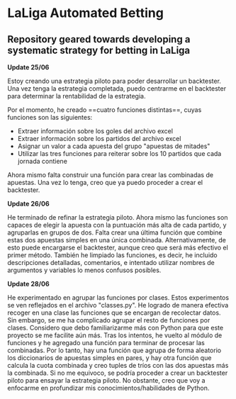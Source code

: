 # LaLiga Automated Betting
## Repository geared towards developing a systematic strategy for betting in LaLiga

**Update 25/06**

Estoy creando una estrategia piloto para poder desarrollar un backtester. Una vez tenga la estrategia completada, puedo centrarme en el backtester para determinar la rentabilidad de la estrategia. 

Por el momento, he creado ==cuatro funciones distintas==, cuyas funciones son las siguientes:
- Extraer información sobre los goles del archivo excel
- Extraer información sobre los partidos del archivo excel
- Asignar un valor a cada apuesta del grupo "apuestas de mitades"
- Utilizar las tres funciones para reiterar sobre los 10 partidos que cada jornada contiene

Ahora mismo falta construir una función para crear las combinadas de apuestas. Una vez lo tenga, creo que ya puedo proceder a crear el backtester.

**Update 26/06**

He terminado de refinar la estrategia piloto. Ahora mismo las funciones son capaces de elegir la apuesta con la puntuación más alta de cada partido, y agruparlas en grupos de dos. Falta crear una última función que combine estas dos apuestas simples en una única combinada. Alternativamente, de esto puede encargarse el backtester, aunque creo que será más efectivo el primer método. También he limpiado las funciones, es decir, he incluido descripciones detalladas, comentarios, e intentado utilizar nombres de argumentos y variables lo menos confusos posibles.

**Update 28/06**

He experimentado en agrupar las funciones por clases. Estos experimentos se ven reflejados en el archivo "classes.py". He logrado de manera efectiva recoger en una clase las funciones que se encargan de recolectar datos. Sin embargo, se me ha complicado agrupar el resto de funciones por clases. Considero que debo familiarizarme más con Python para que este proyecto se me facilite aún más. 
Tras los intentos, he vuelto al módulo de funciones y he agregado una función para terminar de procesar las combinadas. Por lo tanto, hay una función que agrupa de forma aleatorio los diccionarios de apuestas simples en pares, y hay otra función que calcula la cuota combinada y creo tuples de tríos con las dos apuestas más la combinada. 
Si no me equivoco, se podría proceder a crear un backtester piloto para ensayar la estrategia piloto. No obstante, creo que voy a enfocarme en profundizar mis conocimientos/habilidades de Python.